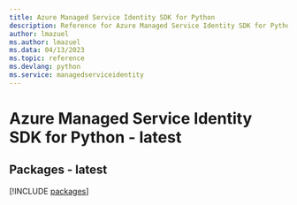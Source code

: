 ```yaml
---
title: Azure Managed Service Identity SDK for Python
description: Reference for Azure Managed Service Identity SDK for Python
author: lmazuel
ms.author: lmazuel
ms.data: 04/13/2023
ms.topic: reference
ms.devlang: python
ms.service: managedserviceidentity
---
```

# Azure Managed Service Identity SDK for Python - latest
## Packages - latest
[!INCLUDE [packages](managed-service-identity-index.md)]